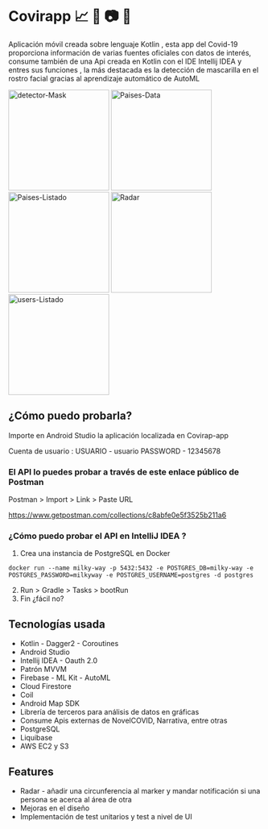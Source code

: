 # Covirapp :chart_with_upwards_trend: :satellite: :camera: :iphone:

Aplicación móvil creada sobre lenguaje Kotlin , esta app del Covid-19 proporciona información de varias fuentes oficiales con datos de interés, consume también de una Api creada en Kotlin con el IDE Intellij IDEA y entres sus funciones , la más destacada es la detección de mascarilla en el rostro facial gracias al aprendizaje automático de AutoML

<a href="https://ibb.co/9VMmMWJ"><img src="https://i.ibb.co/0Fwpwrk/detector-Mask.png" alt="detector-Mask" border="0" width="200"></a>
<a href="https://ibb.co/kgNWrpS"><img src="https://i.ibb.co/PZqfbR6/Paises-Data.png" alt="Paises-Data" border="0" width="200"></a>
<a href="https://ibb.co/TPXpvn4"><img src="https://i.ibb.co/RQnZvM3/Paises-Listado.png" alt="Paises-Listado" border="0" width="200"></a>
<a href="https://ibb.co/XVyCbfr"><img src="https://i.ibb.co/vDsjHC6/Radar.png" alt="Radar" border="0" width="200"></a>
<a href="https://ibb.co/6HtSMyD"><img src="https://i.ibb.co/v3dWFcL/users-Listado.png" alt="users-Listado" border="0" width="200"></a>

## ¿Cómo puedo probarla?

Importe en Android Studio la aplicación localizada en Covirap-app

Cuenta de usuario : USUARIO - usuario PASSWORD - 12345678

### El API lo puedes probar a través de este enlace público de Postman

Postman > Import > Link > Paste URL

https://www.getpostman.com/collections/c8abfe0e5f3525b211a6

### ¿Cómo puedo probar el API en IntelliJ IDEA ?

1. Crea una instancia de PostgreSQL en Docker

~~~
docker run --name milky-way -p 5432:5432 -e POSTGRES_DB=milky-way -e POSTGRES_PASSWORD=milkyway -e POSTGRES_USERNAME=postgres -d postgres
~~~

2. Run > Gradle > Tasks > bootRun
3. Fin ¿fácil no?

## Tecnologías usada

* Kotlin - Dagger2 - Coroutines
* Android Studio
* Intellij IDEA - Oauth 2.0
* Patrón MVVM
* Firebase - ML Kit - AutoML
* Cloud Firestore
* Coil
* Android Map SDK
* Librería de terceros para análisis de datos en gráficas
* Consume Apis externas de NovelCOVID, Narrativa, entre otras
* PostgreSQL
* Liquibase
* AWS EC2 y S3

## Features

+ Radar - añadir una circunferencia al marker y mandar notificación si una persona se acerca al área de otra
+ Mejoras en el diseño
+ Implementación de test unitarios y test a nivel de UI
